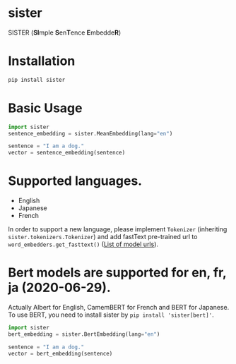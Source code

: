 # sister
SISTER (**SI**mple **S**en**T**ence **E**mbedde**R**)


# Installation

```bash
pip install sister
```


# Basic Usage
```python
import sister
sentence_embedding = sister.MeanEmbedding(lang="en")

sentence = "I am a dog."
vector = sentence_embedding(sentence)
```


# Supported languages.

- English
- Japanese
- French

In order to support a new language, please implement `Tokenizer` (inheriting `sister.tokenizers.Tokenizer`) and add fastText
pre-trained url to `word_embedders.get_fasttext()` ([List of model urls](https://github.com/facebookresearch/fastText/blob/master/docs/pretrained-vectors.md)).


# Bert models are supported for en, fr, ja (2020-06-29).
Actually Albert for English, CamemBERT for French and BERT for Japanese.
To use BERT, you need to install sister by `pip install 'sister[bert]'`.

```python
import sister
bert_embedding = sister.BertEmbedding(lang="en")

sentence = "I am a dog."
vector = bert_embedding(sentence)
```
